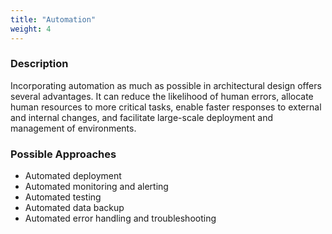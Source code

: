 ```yaml
---
title: "Automation"
weight: 4
---
```


### **Description**

Incorporating automation as much as possible in architectural design offers several advantages. It can reduce the likelihood of human errors, allocate human resources to more critical tasks, enable faster responses to external and internal changes, and facilitate large-scale deployment and management of environments.

### **Possible Approaches**

- Automated deployment
- Automated monitoring and alerting
- Automated testing
- Automated data backup
- Automated error handling and troubleshooting